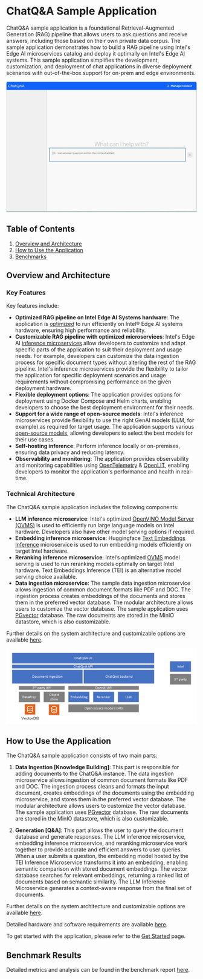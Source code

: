 # ChatQ&A Sample Application

ChatQ&A sample application is a foundational Retrieval-Augmented Generation (RAG) pipeline that allows users to ask questions and receive answers, including those based on their own private data corpus. The sample application demonstrates how to build a RAG pipeline using Intel's Edge AI microservices catalog and deploy it optimally on Intel's Edge AI systems. This sample application simplifies the development, customization, and deployment of chat applications in diverse deployment scenarios with out-of-the-box support for on-prem and edge environments.

![ChatQ&A web interface](./images/ChatQnA_Webpage.png)

## Table of Contents

1. [Overview and Architecture](#overview-and-architecture)
2. [How to Use the Application](#how-to-use-the-application)
3. [Benchmarks](./benchmarks.md)

## Overview and Architecture

### Key Features

Key features include:

- **Optimized RAG pipeline on Intel Edge AI Systems hardware**: The application is [optimized](./benchmarks.md) to run efficiently on Intel® Edge AI systems hardware, ensuring high performance and reliability.
- **Customizable RAG pipeline with optimized microservices**: Intel's Edge AI [inference microservices](../../../../microservices/) allow developers to customize and adapt specific parts of the application to suit their deployment and usage needs. For example, developers can customize the data ingestion process for specific document types without altering the rest of the RAG pipeline. Intel's inference microservices provide the flexibility to tailor the application for specific deployment scenarios and usage requirements without compromising performance on the given deployment hardware.
- **Flexible deployment options**: The application provides options for deployment using Docker Compose and Helm charts, enabling developers to choose the best deployment environment for their needs.
- **Support for a wide range of open-source models**: Intel's inference microservices provide flexibility to use the right GenAI models (LLM, for example) as required for target usage. The application supports various [open-source models](https://huggingface.co/OpenVINO), allowing developers to select the best models for their use cases.
- **Self-hosting inference**: Perform inference locally or on-premises, ensuring data privacy and reducing latency.
- **Observability and monitoring**: The application provides observability and monitoring capabilities using [OpenTelemetry](https://opentelemetry.io/) & [OpenLIT](https://github.com/openlit/openlit), enabling developers to monitor the application's performance and health in real-time.

### Technical Architecture

The ChatQ&A sample application includes the following components:

- **LLM inference microservice**: Intel's optimized [OpenVINO Model Server (OVMS)](https://github.com/openvinotoolkit/model_server) is used to efficiently run large language models on Intel hardware. Developers also have other model serving options if required.
- **Embedding inference microservice**: Huggingface [Text Embeddings Inference](https://github.com/huggingface/text-embeddings-inference) microservice is used to run embedding models efficiently on target Intel hardware.
- **Reranking inference microservice**: Intel’s optimized [OVMS](https://github.com/openvinotoolkit/model_server) model serving is used to run reranking models optimally on target Intel hardware. Text Embeddings Inference (TEI) is an alternative model serving choice available.
- **Data ingestion microservice**: The sample data ingestion microservice allows ingestion of common document formats like PDF and DOC. The ingestion process creates embeddings of the documents and stores them in the preferred vector database. The modular architecture allows users to customize the vector database. The sample application uses [PGvector](https://github.com/pgvector/pgvector) database. The raw documents are stored in the MinIO datastore, which is also customizable.

Further details on the system architecture and customizable options are available [here](./overview-architecture.md).

![System Architecture Diagram](./images/TEAI_ChatQnA.png)

## How to Use the Application

The ChatQ&A sample application consists of two main parts:

1. **Data Ingestion [Knowledge Building]**: This part is responsible for adding documents to the ChatQ&A instance. The data ingestion microservice allows ingestion of common document formats like PDF and DOC. The ingestion process cleans and formats the input document, creates embeddings of the documents using the embedding microservice, and stores them in the preferred vector database. The modular architecture allows users to customize the vector database. The sample application uses [PGvector](https://github.com/pgvector/pgvector) database. The raw documents are stored in the MinIO datastore, which is also customizable.

2. **Generation [Q&A]**: This part allows the user to query the document database and generate responses. The LLM inference microservice, embedding inference microservice, and reranking microservice work together to provide accurate and efficient answers to user queries. When a user submits a question, the embedding model hosted by the TEI Inference Microservice transforms it into an embedding, enabling semantic comparison with stored document embeddings. The vector database searches for relevant embeddings, returning a ranked list of documents based on semantic similarity. The LLM Inference Microservice generates a context-aware response from the final set of documents.

Further details on the system architecture and customizable options are available [here](./overview-architecture.md).

Detailed hardware and software requirements are available [here](./system-requirements.md).

To get started with the application, please refer to the [Get Started](./get-started.md) page.

## Benchmark Results

Detailed metrics and analysis can be found in the benchmark report [here](./benchmarks.md).

<!--
## Support and Community

This section provides information on how to get support and engage with the community.
-->
